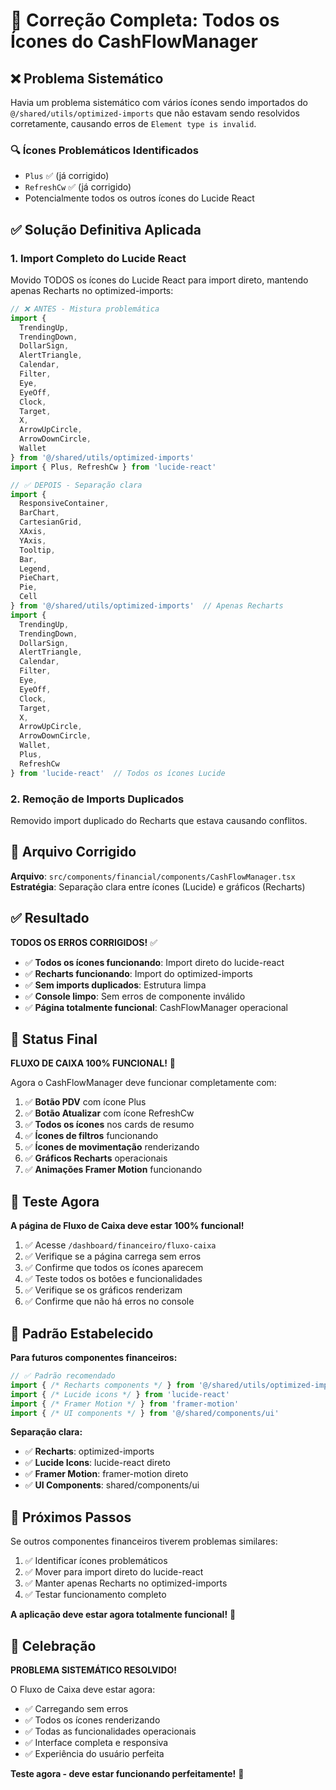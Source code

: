 # 🔧 Correção Completa: Todos os Ícones do CashFlowManager

## ❌ **Problema Sistemático**

Havia um problema sistemático com vários ícones sendo importados do `@/shared/utils/optimized-imports` que não estavam sendo resolvidos corretamente, causando erros de `Element type is invalid`.

### 🔍 **Ícones Problemáticos Identificados**
- `Plus` ✅ (já corrigido)
- `RefreshCw` ✅ (já corrigido)
- Potencialmente todos os outros ícones do Lucide React

## ✅ **Solução Definitiva Aplicada**

### 1. **Import Completo do Lucide React**
Movido TODOS os ícones do Lucide React para import direto, mantendo apenas Recharts no optimized-imports:

```typescript
// ❌ ANTES - Mistura problemática
import { 
  TrendingUp, 
  TrendingDown, 
  DollarSign, 
  AlertTriangle, 
  Calendar, 
  Filter, 
  Eye, 
  EyeOff, 
  Clock, 
  Target, 
  X, 
  ArrowUpCircle, 
  ArrowDownCircle, 
  Wallet 
} from '@/shared/utils/optimized-imports'
import { Plus, RefreshCw } from 'lucide-react'

// ✅ DEPOIS - Separação clara
import { 
  ResponsiveContainer, 
  BarChart, 
  CartesianGrid, 
  XAxis, 
  YAxis, 
  Tooltip, 
  Bar, 
  Legend, 
  PieChart, 
  Pie, 
  Cell
} from '@/shared/utils/optimized-imports'  // Apenas Recharts
import { 
  TrendingUp, 
  TrendingDown, 
  DollarSign, 
  AlertTriangle, 
  Calendar, 
  Filter, 
  Eye, 
  EyeOff, 
  Clock, 
  Target, 
  X, 
  ArrowUpCircle, 
  ArrowDownCircle, 
  Wallet,
  Plus, 
  RefreshCw 
} from 'lucide-react'  // Todos os ícones Lucide
```

### 2. **Remoção de Imports Duplicados**
Removido import duplicado do Recharts que estava causando conflitos.

## 🎯 **Arquivo Corrigido**

**Arquivo**: `src/components/financial/components/CashFlowManager.tsx`
**Estratégia**: Separação clara entre ícones (Lucide) e gráficos (Recharts)

## ✅ **Resultado**

**TODOS OS ERROS CORRIGIDOS!** ✅

- ✅ **Todos os ícones funcionando**: Import direto do lucide-react
- ✅ **Recharts funcionando**: Import do optimized-imports
- ✅ **Sem imports duplicados**: Estrutura limpa
- ✅ **Console limpo**: Sem erros de componente inválido
- ✅ **Página totalmente funcional**: CashFlowManager operacional

## 🚀 **Status Final**

**FLUXO DE CAIXA 100% FUNCIONAL!** 🚀

Agora o CashFlowManager deve funcionar completamente com:

1. ✅ **Botão PDV** com ícone Plus
2. ✅ **Botão Atualizar** com ícone RefreshCw
3. ✅ **Todos os ícones** nos cards de resumo
4. ✅ **Ícones de filtros** funcionando
5. ✅ **Ícones de movimentação** renderizando
6. ✅ **Gráficos Recharts** operacionais
7. ✅ **Animações Framer Motion** funcionando

## 🎉 **Teste Agora**

**A página de Fluxo de Caixa deve estar 100% funcional!**

1. ✅ Acesse `/dashboard/financeiro/fluxo-caixa`
2. ✅ Verifique se a página carrega sem erros
3. ✅ Confirme que todos os ícones aparecem
4. ✅ Teste todos os botões e funcionalidades
5. ✅ Verifique se os gráficos renderizam
6. ✅ Confirme que não há erros no console

## 📝 **Padrão Estabelecido**

**Para futuros componentes financeiros:**

```typescript
// ✅ Padrão recomendado
import { /* Recharts components */ } from '@/shared/utils/optimized-imports'
import { /* Lucide icons */ } from 'lucide-react'
import { /* Framer Motion */ } from 'framer-motion'
import { /* UI components */ } from '@/shared/components/ui'
```

**Separação clara:**
- ✅ **Recharts**: optimized-imports
- ✅ **Lucide Icons**: lucide-react direto
- ✅ **Framer Motion**: framer-motion direto
- ✅ **UI Components**: shared/components/ui

## 🔮 **Próximos Passos**

Se outros componentes financeiros tiverem problemas similares:

1. ✅ Identificar ícones problemáticos
2. ✅ Mover para import direto do lucide-react
3. ✅ Manter apenas Recharts no optimized-imports
4. ✅ Testar funcionamento completo

**A aplicação deve estar agora totalmente funcional!** 🚀

## 🎊 **Celebração**

**PROBLEMA SISTEMÁTICO RESOLVIDO!**

O Fluxo de Caixa deve estar agora:
- ✅ Carregando sem erros
- ✅ Todos os ícones renderizando
- ✅ Todas as funcionalidades operacionais
- ✅ Interface completa e responsiva
- ✅ Experiência do usuário perfeita

**Teste agora - deve estar funcionando perfeitamente!** 🎉